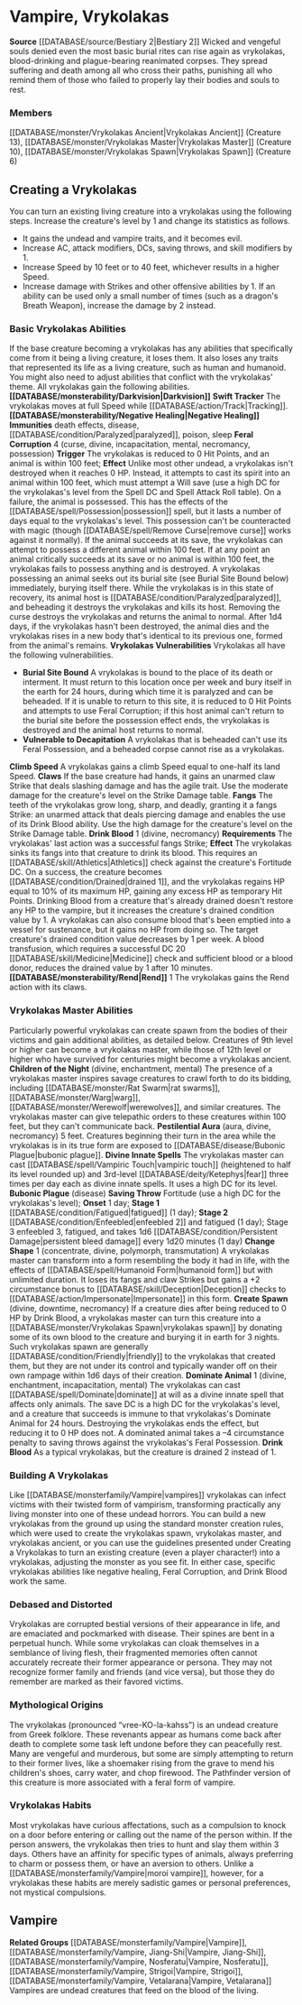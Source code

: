 ﻿---
creature_family: Vampire, Vrykolakas
id: '159'
name: Vampire, Vrykolakas
rarity: Common
rus_type_level: null
source: '[[DATABASE/source/Bestiary 2|Bestiary 2]]'
trait: null
type: Creature Family

---
# Vampire, Vrykolakas

**Source** [[DATABASE/source/Bestiary 2|Bestiary 2]] 
Wicked and vengeful souls denied even the most basic burial rites can rise again as vrykolakas, blood-drinking and plague-bearing reanimated corpses. They spread suffering and death among all who cross their paths, punishing all who remind them of those who failed to properly lay their bodies and souls to rest.

### Members

[[DATABASE/monster/Vrykolakas Ancient|Vrykolakas Ancient]] (Creature 13), [[DATABASE/monster/Vrykolakas Master|Vrykolakas Master]] (Creature 10), [[DATABASE/monster/Vrykolakas Spawn|Vrykolakas Spawn]] (Creature 6)

## Creating a Vrykolakas

You can turn an existing living creature into a vrykolakas using the following steps. Increase the creature's level by 1 and change its statistics as follows.

* It gains the undead and vampire traits, and it becomes evil. 
* Increase AC, attack modifiers, DCs, saving throws, and skill modifiers by 1. 
* Increase Speed by 10 feet or to 40 feet, whichever results in a higher Speed. 
* Increase damage with Strikes and other offensive abilities by 1. If an ability can be used only a small number of times (such as a dragon's Breath Weapon), increase the damage by 2 instead.

### Basic Vrykolakas Abilities

If the base creature becoming a vrykolakas has any abilities that specifically come from it being a living creature, it loses them. It also loses any traits that represented its life as a living creature, such as human and humanoid. You might also need to adjust abilities that conflict with the vrykolakas' theme. All vrykolakas gain the following abilities. 
**[[DATABASE/monsterability/Darkvision|Darkvision]]** 
**Swift Tracker** The vrykolakas moves at full Speed while [[DATABASE/action/Track|Tracking]]. 
**[[DATABASE/monsterability/Negative Healing|Negative Healing]]** 
**Immunities** death effects, disease, [[DATABASE/condition/Paralyzed|paralyzed]], poison, sleep 
**Feral Corruption** <span class="action-icon">4</span> (curse, divine, incapacitation, mental, necromancy, possession) **Trigger** The vrykolakas is reduced to 0 Hit Points, and an animal is within 100 feet; **Effect** Unlike most other undead, a vrykolakas isn't destroyed when it reaches 0 HP. Instead, it attempts to cast its spirit into an animal within 100 feet, which must attempt a Will save (use a high DC for the vrykolakas's level from the Spell DC and Spell Attack Roll table). On a failure, the animal is possessed. This has the effects of the [[DATABASE/spell/Possession|possession]] spell, but it lasts a number of days equal to the vrykolakas's level. This possession can't be counteracted with magic (though [[DATABASE/spell/Remove Curse|remove curse]] works against it normally).
 If the animal succeeds at its save, the vrykolakas can attempt to possess a different animal within 100 feet. If at any point an animal critically succeeds at its save or no animal is within 100 feet, the vrykolakas fails to possess anything and is destroyed.
 A vrykolakas possessing an animal seeks out its burial site (see Burial Site Bound below) immediately, burying itself there. While the vrykolakas is in this state of recovery, its animal host is [[DATABASE/condition/Paralyzed|paralyzed]], and beheading it destroys the vrykolakas and kills its host. Removing the curse destroys the vrykolakas and returns the animal to normal. After 1d4 days, if the vrykolakas hasn't been destroyed, the animal dies and the vrykolakas rises in a new body that's identical to its previous one, formed from the animal's remains. 
**Vrykolakas Vulnerabilities** Vrykolakas all have the following vulnerabilities.

* **Burial Site Bound** A vrykolakas is bound to the place of its death or interment. It must return to this location once per week and bury itself in the earth for 24 hours, during which time it is paralyzed and can be beheaded. If it is unable to return to this site, it is reduced to 0 Hit Points and attempts to use Feral Corruption; if this host animal can't return to the burial site before the possession effect ends, the vrykolakas is destroyed and the animal host returns to normal. 
* **Vulnerable to Decapitation** A vrykolakas that is beheaded can't use its Feral Possession, and a beheaded corpse cannot rise as a vrykolakas.

**Climb Speed** A vrykolakas gains a climb Speed equal to one-half its land Speed. 
**Claws** If the base creature had hands, it gains an unarmed claw Strike that deals slashing damage and has the agile trait. Use the moderate damage for the creature's level on the Strike Damage table. 
**Fangs** The teeth of the vrykolakas grow long, sharp, and deadly, granting it a fangs Strike: an unarmed attack that deals piercing damage and enables the use of its Drink Blood ability. Use the high damage for the creature's level on the Strike Damage table. 
**Drink Blood** <span class="action-icon">1</span> (divine, necromancy) **Requirements** The vrykolakas' last action was a successful fangs Strike; **Effect** The vrykolakas sinks its fangs into that creature to drink its blood. This requires an [[DATABASE/skill/Athletics|Athletics]] check against the creature's Fortitude DC. On a success, the creature becomes [[DATABASE/condition/Drained|drained 1]], and the vrykolakas regains HP equal to 10% of its maximum HP, gaining any excess HP as temporary Hit Points. Drinking Blood from a creature that's already drained doesn't restore any HP to the vampire, but it increases the creature's drained condition value by 1. A vrykolakas can also consume blood that's been emptied into a vessel for sustenance, but it gains no HP from doing so.
 The target creature's drained condition value decreases by 1 per week. A blood transfusion, which requires a successful DC 20 [[DATABASE/skill/Medicine|Medicine]] check and sufficient blood or a blood donor, reduces the drained value by 1 after 10 minutes. 
**[[DATABASE/monsterability/Rend|Rend]]** <span class="action-icon">1</span> The vrykolakas gains the Rend action with its claws.

### Vrykolakas Master Abilities

Particularly powerful vrykolakas can create spawn from the bodies of their victims and gain additional abilities, as detailed below. Creatures of 9th level or higher can become a vrykolakas master, while those of 12th level or higher who have survived for centuries might become a vrykolakas ancient. 
**Children of the Night** (divine, enchantment, mental) The presence of a vrykolakas master inspires savage creatures to crawl forth to do its bidding, including [[DATABASE/monster/Rat Swarm|rat swarms]], [[DATABASE/monster/Warg|warg]], [[DATABASE/monster/Werewolf|werewolves]], and similar creatures. The vrykolakas master can give telepathic orders to these creatures within 100 feet, but they can't communicate back. 
**Pestilential Aura** (aura, divine, necromancy) 5 feet. Creatures beginning their turn in the area while the vrykolakas is in its true form are exposed to [[DATABASE/disease/Bubonic Plague|bubonic plague]]. 
**Divine Innate Spells** The vrykolakas master can cast [[DATABASE/spell/Vampiric Touch|vampiric touch]] (heightened to half its level rounded up) and 3rd-level [[DATABASE/deity/Ketephys|fear]] three times per day each as divine innate spells. It uses a high DC for its level. 
**Bubonic Plague** (disease) **Saving Throw** Fortitude (use a high DC for the vrykolakas's level); **Onset** 1 day; **Stage 1** [[DATABASE/condition/Fatigued|fatigued]] (1 day); **Stage 2** [[DATABASE/condition/Enfeebled|enfeebled 2]] and fatigued (1 day); Stage 3 enfeebled 3, fatigued, and takes 1d6 [[DATABASE/condition/Persistent Damage|persistent bleed damage]] every 1d20 minutes (1 day) 
**Change Shape** <span class="action-icon">1</span> (concentrate, divine, polymorph, transmutation) A vrykolakas master can transform into a form resembling the body it had in life, with the effects of [[DATABASE/spell/Humanoid Form|humanoid form]] but with unlimited duration. It loses its fangs and claw Strikes but gains a +2 circumstance bonus to [[DATABASE/skill/Deception|Deception]] checks to [[DATABASE/action/Impersonate|Impersonate]] in this form. 
**Create Spawn** (divine, downtime, necromancy) If a creature dies after being reduced to 0 HP by Drink Blood, a vrykolakas master can turn this creature into a [[DATABASE/monster/Vrykolakas Spawn|vrykolakas spawn]] by donating some of its own blood to the creature and burying it in earth for 3 nights. Such vrykolakas spawn are generally [[DATABASE/condition/Friendly|friendly]] to the vrykolakas that created them, but they are not under its control and typically wander off on their own rampage within 1d6 days of their creation. **Dominate Animal** <span class="action-icon">1</span> (divine, enchantment, incapacitation, mental) The vrykolakas can cast [[DATABASE/spell/Dominate|dominate]] at will as a divine innate spell that affects only animals. The save DC is a high DC for the vrykolakas's level, and a creature that succeeds is immune to that vrykolakas's Dominate Animal for 24 hours. Destroying the vrykolakas ends the effect, but reducing it to 0 HP does not. A dominated animal takes a –4 circumstance penalty to saving throws against the vrykolakas's Feral Possession. 
**Drink Blood** As a typical vrykolakas, but the creature is drained 2 instead of 1.

###  Building A Vrykolakas

Like [[DATABASE/monsterfamily/Vampire|vampires]] vrykolakas can infect victims with their twisted form of vampirism, transforming practically any living monster into one of these undead horrors. You can build a new vrykolakas from the ground up using the standard monster creation rules, which were used to create the vrykolakas spawn, vrykolakas master, and vrykolakas ancient, or you can use the guidelines presented under Creating a Vrykolakas to turn an existing creature (even a player character!) into a vrykolakas, adjusting the monster as you see fit. In either case, specific vrykolakas abilities like negative healing, Feral Corruption, and Drink Blood work the same.

###  Debased and Distorted

Vrykolakas are corrupted bestial versions of their appearance in life, and are emaciated and pockmarked with disease. Their spines are bent in a perpetual hunch. While some vrykolakas can cloak themselves in a semblance of living flesh, their fragmented memories often cannot accurately recreate their former appearance or persona. They may not recognize former family and friends (and vice versa), but those they do remember are marked as their favored victims.

###  Mythological Origins

The vrykolakas (pronounced “vree-KO-la-kahss”) is an undead creature from Greek folklore. These revenants appear as humans come back after death to complete some task left undone before they can peacefully rest. Many are vengeful and murderous, but some are simply attempting to return to their former lives, like a shoemaker rising from the grave to mend his children's shoes, carry water, and chop firewood. The Pathfinder version of this creature is more associated with a feral form of vampire.

###  Vrykolakas Habits

Most vrykolakas have curious affectations, such as a compulsion to knock on a door before entering or calling out the name of the person within. If the person answers, the vrykolakas then tries to hunt and slay them within 3 days. Others have an affinity for specific types of animals, always preferring to charm or possess them, or have an aversion to others. Unlike a [[DATABASE/monsterfamily/Vampire|moroi vampire]], however, for a vrykolakas these habits are merely sadistic games or personal preferences, not mystical compulsions.

## Vampire

**Related Groups** [[DATABASE/monsterfamily/Vampire|Vampire]], [[DATABASE/monsterfamily/Vampire, Jiang-Shi|Vampire, Jiang-Shi]], [[DATABASE/monsterfamily/Vampire, Nosferatu|Vampire, Nosferatu]], [[DATABASE/monsterfamily/Vampire, Strigoi|Vampire, Strigoi]], [[DATABASE/monsterfamily/Vampire, Vetalarana|Vampire, Vetalarana]]
Vampires are undead creatures that feed on the blood of the living.